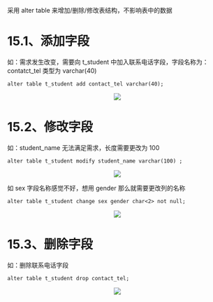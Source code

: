 采用 alter table 来增加/删除/修改表结构，不影响表中的数据


# 15.1、添加字段

如：需求发生改变，需要向 t_student 中加入联系电话字段，字段名称为：contatct_tel 类型为 varchar(40)

    alter table t_student add contact_tel varchar(40);

<div align="center"><img src="https://cdn.jsdelivr.net/gh/lcekold/blogimage@main/database/81.png"></div>

# 15.2、修改字段
如：student_name 无法满足需求，长度需要更改为 100

    alter table t_student modify student_name varchar(100) ;

<div align="center"><img src="https://cdn.jsdelivr.net/gh/lcekold/blogimage@main/database/82.png"></div>

如 sex 字段名称感觉不好，想用 gender 那么就需要更改列的名称

    alter table t_student change sex gender char<2> not null;

<div align="center"><img src="https://cdn.jsdelivr.net/gh/lcekold/blogimage@main/database/83.png"></div>

# 15.3、删除字段

如：删除联系电话字段

    alter table t_student drop contact_tel;

<div align="center"><img src="https://cdn.jsdelivr.net/gh/lcekold/blogimage@main/database/84.png"></div>

